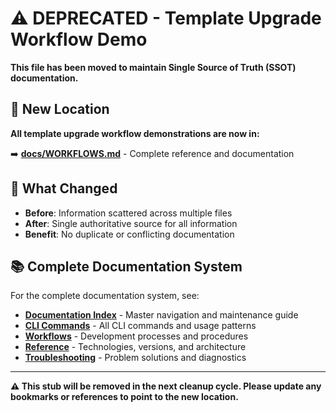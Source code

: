 # ⚠️ DEPRECATED - Template Upgrade Workflow Demo

**This file has been moved to maintain Single Source of Truth (SSOT) documentation.**

## 🎯 New Location

**All template upgrade workflow demonstrations are now in:**

➡️ **[docs/WORKFLOWS.md](./WORKFLOWS.md#template-management-workflows)** - Complete reference and documentation

## 🔄 What Changed

- **Before**: Information scattered across multiple files
- **After**: Single authoritative source for all information
- **Benefit**: No duplicate or conflicting documentation

## 📚 Complete Documentation System

For the complete documentation system, see:
- **[Documentation Index](./INDEX.md)** - Master navigation and maintenance guide
- **[CLI Commands](./CLI.md)** - All CLI commands and usage patterns
- **[Workflows](./WORKFLOWS.md)** - Development processes and procedures
- **[Reference](./REFERENCE.md)** - Technologies, versions, and architecture
- **[Troubleshooting](./TROUBLESHOOTING.md)** - Problem solutions and diagnostics

---

**⚠️ This stub will be removed in the next cleanup cycle. Please update any bookmarks or references to point to the new location.**
